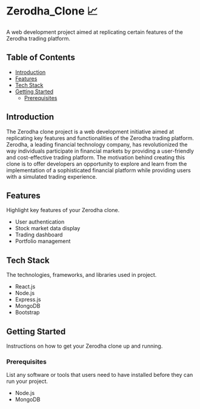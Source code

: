 # Zerodha_Clone 📈

A web development project aimed at replicating certain features of the Zerodha trading platform.

## Table of Contents

- [Introduction](#introduction)
- [Features](#features)
- [Tech Stack](#tech-stack)
- [Getting Started](#getting-started)
  - [Prerequisites](#prerequisites)

## Introduction

The Zerodha clone project is a web development initiative aimed at replicating key features and functionalities of the Zerodha trading platform. Zerodha, a leading financial technology company, has revolutionized the way individuals participate in financial markets by providing a user-friendly and cost-effective trading platform. The motivation behind creating this clone is to offer developers an opportunity to explore and learn from the implementation of a sophisticated financial platform while providing users with a simulated trading experience.

## Features

Highlight key features of your Zerodha clone.

- User authentication
- Stock market data display
- Trading dashboard
- Portfolio management

## Tech Stack

The technologies, frameworks, and libraries used in project.

- React.js
- Node.js
- Express.js
- MongoDB
- Bootstrap

## Getting Started

Instructions on how to get your Zerodha clone up and running.

### Prerequisites

List any software or tools that users need to have installed before they can run your project.

- Node.js
- MongoDB

